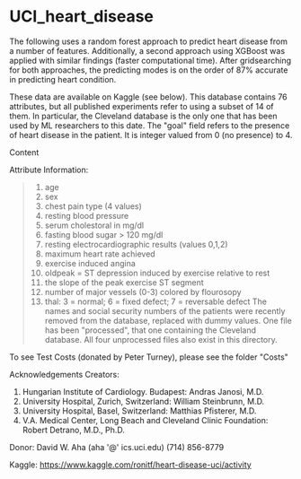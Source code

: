 # UCI_heart_disease
The following uses a random forest approach to predict heart disease from a number of features. Additionally, a second approach using XGBoost was applied with similar findings (faster computational time). After gridsearching for both approaches, the predicting modes is on the order of 87% accurate in predicting heart condition. 

These data are available on Kaggle (see below). This database contains 76 attributes, but all published experiments refer to using a subset of 14 of them. In particular, the Cleveland database is the only one that has been used by ML researchers to this date. The "goal" field refers to the presence of heart disease in the patient. It is integer valued from 0 (no presence) to 4.

Content

Attribute Information: 
> 1. age 
> 2. sex 
> 3. chest pain type (4 values) 
> 4. resting blood pressure 
> 5. serum cholestoral in mg/dl 
> 6. fasting blood sugar > 120 mg/dl
> 7. resting electrocardiographic results (values 0,1,2)
> 8. maximum heart rate achieved 
> 9. exercise induced angina 
> 10. oldpeak = ST depression induced by exercise relative to rest 
> 11. the slope of the peak exercise ST segment 
> 12. number of major vessels (0-3) colored by flourosopy 
> 13. thal: 3 = normal; 6 = fixed defect; 7 = reversable defect
The names and social security numbers of the patients were recently removed from the database, 
replaced with dummy values. One file has been "processed", that one containing the Cleveland database. 
All four unprocessed files also exist in this directory.

To see Test Costs (donated by Peter Turney), please see the folder "Costs"

Acknowledgements
Creators: 
1. Hungarian Institute of Cardiology. Budapest: Andras Janosi, M.D. 
2. University Hospital, Zurich, Switzerland: William Steinbrunn, M.D. 
3. University Hospital, Basel, Switzerland: Matthias Pfisterer, M.D. 
4. V.A. Medical Center, Long Beach and Cleveland Clinic Foundation: Robert Detrano, M.D., Ph.D.

Donor: David W. Aha (aha '@' ics.uci.edu) (714) 856-8779

Kaggle: https://www.kaggle.com/ronitf/heart-disease-uci/activity

